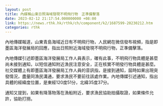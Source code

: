 ```yaml
---
layout: post
title: 內媒稱山東日照海域發現不明飛行物　正準備擊落
date: 2023-02-12 21:17:54.000000000 +08:00
link: https://news.rthk.hk/rthk/ch/component/k2/1687599-20230212.htm
categories: rthk
---
```


內地傳媒報道，山東青島海域近日有不明飛行物，人民網在微信發布視頻，指是即墨區海洋發展局的回應，指出日照附近海域發現不明飛行物，正準備擊落。

內地傳媒引述即墨區海洋發展局工作人員表示，確有此事，不明飛行物具體是甚麼尚未接到通知，以短信通知附近漁民注意安全，正在核實不明發行物具體是甚麼。社交媒體上有即墨區海洋發展局工作人員的音訊指，是接到通知，屆時如果出現突發情況，盡量同漁民溝通，要求漁民不要前往該處作業。內地傳媒引述通知，指出具體的經緯度位置，是東經120度51分，北緯35度37分。

通知又提到，如果有降落物落在漁船附近，要求漁民協助拍攝取證，如果條件允許，協助打撈。
